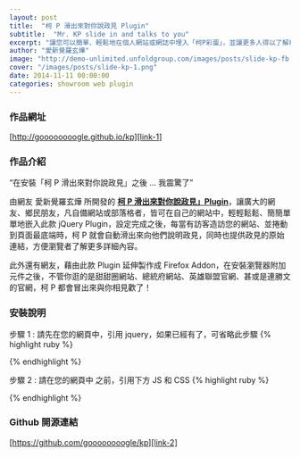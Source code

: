 ```yaml
---
layout: post
title:  "柯 P 滑出來對你說政見 Plugin"
subtitle:  "Mr. KP slide in and talks to you"
excerpt: "讓您可以簡單、輕鬆地在個人網站或網誌中埋入「柯P彩蛋」，並讓更多人得以了解柯文哲之政見"
author: "愛新覺羅玄燁"
image: "http://demo-unlimited.unfoldgroup.com/images/posts/slide-kp-fb.png"
cover: "/images/posts/slide-kp-1.png"
date: 2014-11-11 00:00:00
categories: showroom web plugin
---
```


[link-1]:http://goooooooogle.github.io/kp
[link-2]:https://github.com/goooooooogle/kp

### 作品網址
[http://goooooooogle.github.io/kp][link-1]

### 作品介紹

<q class="right">在安裝「柯 P 滑出來對你說政見」之後 ... 我震驚了</q>

由網友 愛新覺羅玄燁 所開發的 <strong>[柯 P 滑出來對你說政見」Plugin][link-1]</strong>，讓廣大的網友、鄉民朋友，凡自備網站或部落格者，皆可在自己的網站中，輕輕鬆鬆、簡簡單單地嵌入此款 jQuery Plugin，設定完成之後，每當有訪客造訪您的網站、並捲動到頁面最底端時，柯 P 就會自動滑出來向他們說明政見，同時也提供政見的原始連結，方便瀏覽者了解更多詳細內容。

此外還有網友，藉由此款 Plugin 延伸製作成 Firefox Addon，在安裝瀏覽器附加元件之後，不管你逛的是甜甜圈網站、總統府網站、英雄聯盟官網、甚或是連勝文的官網，柯 P 都會冒出來與你相見歡了！

### 安裝說明
步驟 1 : 請先在您的網頁中，引用 jquery，如果已經有了，可省略此步驟
{% highlight ruby %}
<script src="//code.jquery.com/jquery-1.11.1.min.js"></script>
{% endhighlight %}

步驟 2 : 請在您的網頁中 </head> 之前，引用下方 JS 和 CSS
{% highlight ruby %}
<link rel="stylesheet" href="//goooooooogle.github.io/kp/src/kptalks-v2.css"></link>
<script src="//goooooooogle.github.io/kp/src/kptalks-v2-min.js"></script>
<script>
  $(function(){
      $.kptalks();
  });
</script>
{% endhighlight %}

### Github 開源連結
[https://github.com/goooooooogle/kp][link-2]
